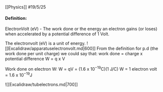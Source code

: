 [[Physics]]
#19/5/25 
#### Definition:
ElectronVolt (eV) - The work done or the energy an electron gains (or loses) when accelerated by a potential difference of 1 Volt.

The electronvolt (eV) is a unit of energy.
![[Excalidraw/apparatuselectronvolt.md|600]]
From the definition for p.d (the work done per unit charge) we could say that:
work done = charge x potential difference
W = q x V

Work done on electron W:
	W = qV = (1.6 x 10$^{-19}$C)(1 J/C)
	W = 1 electron volt = 1.6 x 10$^{-19}$J

![[Excalidraw/tubelectrons.md|700]]
## 